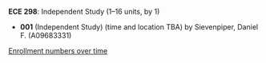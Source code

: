**ECE 298**: Independent Study (1–16 units, by 1)

- **001** (Independent Study) (time and location TBA) by Sievenpiper, Daniel F. (A09683331)

[Enrollment numbers over time](./ECE298.tsv)

